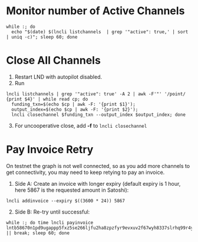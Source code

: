 Monitor number of Active Channels
=================================
```
while :; do 
  echo "$(date) $(lncli listchannels  | grep '"active": true,' | sort | uniq -c)"; sleep 60; done
```

Close All Channels
==================

1. Restart LND with autopilot disabled.
2. Run
```
lncli listchannels | grep '"active": true' -A 2 | awk -F'"' '/point/ {print $4}' | while read cp; do 
  funding_txn=$(echo $cp | awk -F: '{print $1}');
  output_index=$(echo $cp | awk -F: '{print $2}'); 
  lncli closechannel $funding_txn --output_index $output_index; done
```
3. For uncooperative close, add **-f** to  `lncli closechannel` 

Pay Invoice Retry
=================

On testnet the graph is not well connected, so as you add more channels to get connectivity, you may need to keep retying to pay an invoice. 

1. Side A: Create an invoice with longer expiry (default expiry is 1 hour, here 5867 is the requested amount in Satoshi):
```
lncli addinvoice --expiry $((3600 * 24)) 5867
```

2. Side B: Re-try until successful:
```
while :; do time lncli payinvoice lntb58670n1pd9ugappp5fxz5se266ljfu2ha8zpzfyr9evxuv2f67wyh8337slrhq99r4yzsdqqcqzysee68dhes2cp589cpxjrh8u2xkagw0cddz9drtza2q8duv4dsaa6q9c6adjknl4nyept03upd72lr985t2w2c7vk36l96jq7j97awk5cqlwpcza || break; sleep 60; done
```

